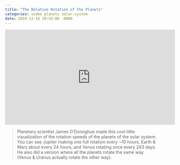 ```yaml
---
title: "The Relative Rotation of the Planets"
categories: video planets solar-system
date: 2019-12-16 19:55:00 -0000
---
```


<div><iframe width="560" height="315" src="https://www.youtube-nocookie.com/embed/A_ACcS1zHaY" frameborder="0" allow="accelerometer; autoplay; encrypted-media; gyroscope; picture-in-picture" allowfullscreen></iframe></div>

> Planetary scientist James O’Donoghue made this cool little visualization of the rotation speeds of the planets of the solar system. You can see Jupiter making one full rotation every ~10 hours, Earth & Mars about every 24 hours, and Venus rotating once every 243 days. He also did a version where all the planets rotate the same way (Venus & Uranus actually rotate the other way).
